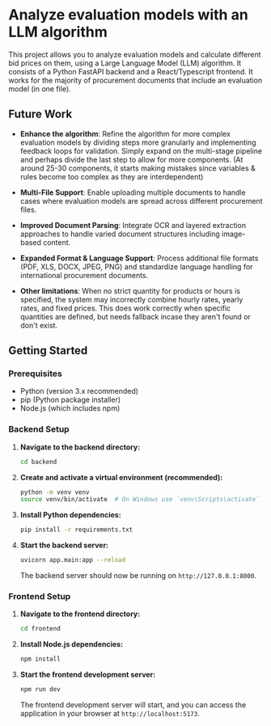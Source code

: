 # Analyze evaluation models with an LLM algorithm

This project allows you to analyze evaluation models and calculate different bid prices on them, using a Large Language Model (LLM) algorithm. It consists of a Python FastAPI backend and a React/Typescript frontend. It works for the majority of procurement documents that include an evaluation model (in one file).

## Future Work

- **Enhance the algorithm**: Refine the algorithm for more complex evaluation models by dividing steps more granularly and implementing feedback loops for validation. Simply expand on the multi-stage pipeline and perhaps divide the last step to allow for more components. (At around 25-30 components, it starts making mistakes since variables & rules become too complex as they are interdependent)

- **Multi-File Support**: Enable uploading multiple documents to handle cases where evaluation models are spread across different procurement files.

- **Improved Document Parsing**: Integrate OCR and layered extraction approaches to handle varied document structures including image-based content.

- **Expanded Format & Language Support**: Process additional file formats (PDF, XLS, DOCX, JPEG, PNG) and standardize language handling for international procurement documents.

- **Other limitations**: When no strict quantity for products or hours is specified, the system may incorrectly combine hourly rates, yearly rates, and fixed prices. This does work correctly when specific quantities are defined, but needs fallback incase they aren't found or don't exist.

## Getting Started

### Prerequisites

*   Python (version 3.x recommended)
*   pip (Python package installer)
*   Node.js (which includes npm)

### Backend Setup

1.  **Navigate to the backend directory:**
    ```bash
    cd backend 
    ```

2.  **Create and activate a virtual environment (recommended):**
    ```bash
    python -m venv venv
    source venv/bin/activate  # On Windows use `venv\Scripts\activate`
    ```

3.  **Install Python dependencies:**
    ```bash
    pip install -r requirements.txt
    ```

4.  **Start the backend server:**
    ```bash
    uvicorn app.main:app --reload 
    ```
    The backend server should now be running on `http://127.0.0.1:8000`.

### Frontend Setup

1.  **Navigate to the frontend directory:**
    ```bash
    cd frontend
    ```

2.  **Install Node.js dependencies:**
    ```bash
    npm install
    ```

3.  **Start the frontend development server:**
    ```bash
    npm run dev
    ```
    The frontend development server will start, and you can access the application in your browser at `http://localhost:5173`.


